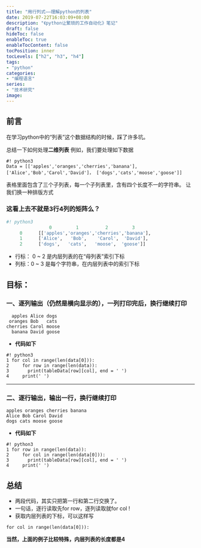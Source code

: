 ```yaml
---
title: "用行列式——理解python的列表"
date: 2019-07-22T16:03:09+08:00
description: "《python让繁琐的工作自动化》笔记"
draft: false
hideToc: false
enableToc: true
enableTocContent: false
tocPosition: inner
tocLevels: ["h2", "h3", "h4"]
tags:
- "python"
categories:
- "编程语言"
series:
- "技术研究"
image: 
---
```


## 前言
在学习python中的“列表”这个数据结构的时候，踩了许多坑。

总结一下如何处理**二维列表**
例如，我们要处理如下数据

``` python3
#! python3
Data = [['apples','oranges','cherries','banana'], ['Alice','Bob','Carol','David']， ['dogs','cats','moose','goose']]
```
表格里面包含了三个子列表，每一个子列表里，含有四个长度不一的字符串。
让我们换一种排版方式
### 这看上去不就是3行4列的矩阵么？
```python
#! python3
                0         1          2         3
     0      [['apples','oranges','cherries','banana'],
     1      ['Alice',   'Bob',    'Carol',  'David'],
     2      ['dogs',   'cats',   'moose',  'goose']]
```
- 行标： 0 ~ 2 是内层列表的在“母列表”索引下标
- 列标：0 ~ 3 是每个字符串，在内层列表中的索引下标


## 目标：
### 一、逐列输出（仍然是横向显示的），一列打印完后，换行继续打印

```
  apples Alice dogs
 oranges Bob   cats
cherries Carol moose
  banana David goose
```
- **代码如下**
```
#! python3
1 for col in range(len(data[0])): 
2	  for row in range(len(data)):
3		print(tableData[row][col], end = ' ')
4	  print(' ')
```
---
### 二、逐行输出，输出一行，换行继续打印

```
apples oranges cherries banana
Alice Bob Carol David
dogs cats moose goose
```

- **代码如下**

```
#! python3
1 for row in range(len(data)): 
2	  for col in range(len(data[0])):
3		print(tableData[row][col], end = ' ')
4	  print(' ')
```

## 总结
- 两段代码，其实只把第一行和第二行交换了。
- 一句话，逐行读取先for row，逐列读取就for col !
- 获取内层列表的下标，可以这样写
```
for col in range(len(data[0])):
```

**当然，上面的例子比较特殊，内层列表的长度都是4**